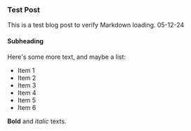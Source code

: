 ### Test Post
This is a test blog post to verify Markdown loading. 05-12-24

#### Subheading
Here's some more text, and maybe a list:
- Item 1
- Item 2
- Item 3
- Item 4
- Item 5
- Item 6

**Bold** and *italic* texts.
